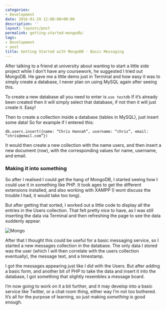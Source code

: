 ```yaml
---
categories:
- Development
date: 2016-01-29 12:00:00+00:00
description: ''
layout: layouts/post
permalink: getting-started-mongodb/
tags:
- Development
- post
title: Getting Started with MongoDB - Basic Messaging
---
```


<div class="kg-card-markdown">
<p>After talking to a friend at university about wanting to start a little side project while I don&#8217;t have any coursework, he suggested I tried out MongoDB. He gave me a little demo just in Terminal and how easy it was to simply create a database, I never plan on using MySQL again after seeing this.</p>
<p>To create a new database all you need to enter is <code>use testdb</code> If it’s already been created then it will simply select that database, if not then it will just create it. Easy!</p>
<p>Then to create a collection inside a database (tables in MySQL), just insert some data! So for example if I entered this:</p>
<pre><code>db.users.insert({name: “Chris Hannah”, username: “chris”, email: “chris@email.com”})
</code></pre>
<p>It would then create a new collection with the name users, and then insert a new document (row), with the corresponding values for name, username, and email.</p>
<h3 id="makingitintosomething">Making it into something</h3>
<p>So after I realised I could get the hang of MongoDB, I started seeing how I could use it in something like PHP. It took ages to get the different extensions installed, and also working with XAMPP (I wont discuss the trouble I had, it would take too long).</p>
<p>But after getting that sorted, I worked out a little code to display all the entries in the Users collection. That felt pretty nice to have, as I was still inserting the data via Terminal and then refreshing the page to see the data suddenly appear.</p>
<p><img src="" alt="Mongo"></p>
<p>After that I thought this could be useful for a basic messaging service, so I started a new messages collection in the database. The only data I stored was the user (which I will then correlate with the users collection eventually), the message text, and a timestamp.</p>
<p>I got the messages appearing just like I did with the Users. But after adding a basic form, and another bit of PHP to take the data and insert it into the database, I got something that slightly resembles a message board.</p>
<p>I&#8217;m now going to work on it a bit further, and it may develop into a basic service like Twitter, or a chat room thing, either way I&#8217;m not too bothered. It&#8217;s all for the purpose of learning, so just making <em>something</em> is good enough.</p>
</div>